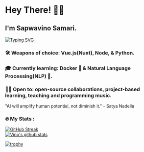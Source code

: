 # Hey There! 👋🏾

## I'm Sapwavino Samari.

[![Typing SVG](https://readme-typing-svg.herokuapp.com?font=Fira+Code&weight=500&size=25&pause=1000&color=37ABE6&width=435&lines=Web+Developer+👨🏾‍💻;Audio+Mangler+🎧;Dog+Lover+🐕)](https://git.io/typing-svg)

### 🛠 Weapons of choice: Vue.js(Nuxt), Node, & Python.
### 🎓 Currently learning: Docker 🐳 & Natural Language Processing(NLP) 🤖.
### 👍🏾 Open to: open-source collaborations, project-based learning, teaching and programming music.

"AI will amplify human potential, not diminish it."
             - Satya Nadella


### :fire: My Stats :

[![GitHub Streak](http://github-readme-streak-stats.herokuapp.com?user=vinosamari&theme=dark&background=000000&stars=false)](https://git.io/streak-stats)
<br/>
<a href="https://github.com/anuraghazra/github-readme-stats">
  <img align="center" src="https://github-readme-stats.anuraghazra1.vercel.app/api?username=vinosamari&show_icons=true&include_all_commits=true&theme=onedark" alt="Vino's github stats" />
</a>
<br/>
<!-- TROPHIES -->
[![trophy](https://github-profile-trophy.vercel.app/?username=vinosamari&row=2&column=6&theme=onedark&column=8&no-frame=false&no-bg=false)](https://github.com/ryo-ma/github-profile-trophy)

